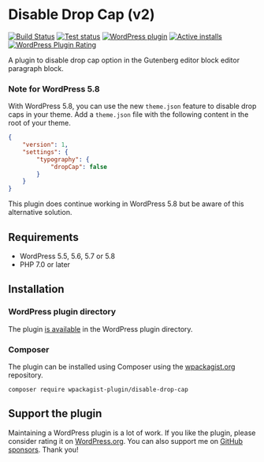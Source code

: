 # Disable Drop Cap (v2)

[![Build Status](https://img.shields.io/github/workflow/status/joppuyo/disable-drop-cap-v2/Build?logo=github)](https://github.com/joppuyo/disable-drop-cap-v2/actions)
[![Test status](https://img.shields.io/github/workflow/status/joppuyo/disable-drop-cap-v2/Test?label=tests&logo=github)](https://github.com/joppuyo/disable-drop-cap-v2/actions)
[![WordPress plugin](https://img.shields.io/wordpress/plugin/v/disable-drop-cap?logo=wordpress)](https://wordpress.org/plugins/disable-drop-cap/)
[![Active installs](https://img.shields.io/wordpress/plugin/installs/disable-drop-cap.svg?logo=wordpress)](https://wordpress.org/plugins/disable-drop-cap/advanced/)
[![WordPress Plugin Rating](https://img.shields.io/wordpress/plugin/stars/disable-drop-cap?logo=wordpress)](https://wordpress.org/plugins/disable-drop-cap/#reviews)

A plugin to disable drop cap option in the Gutenberg editor block editor paragraph block.

### Note for WordPress 5.8

With WordPress 5.8, you can use the new `theme.json` feature to disable drop caps in your theme. Add a `theme.json` file with the following content in the root of your theme.

```json
{
    "version": 1,
    "settings": {
        "typography": {
            "dropCap": false
        }
    }
}
```

This plugin does continue working in WordPress 5.8 but be aware of this alternative solution.

## Requirements

* WordPress 5.5, 5.6, 5.7 or 5.8
* PHP 7.0 or later

## Installation

### WordPress plugin directory

The plugin [is available](https://wordpress.org/plugins/disable-drop-cap/) in the WordPress plugin directory.

### Composer

The plugin can be installed using Composer using the [wpackagist.org](https://wpackagist.org/) repository.

```
composer require wpackagist-plugin/disable-drop-cap
```

## Support the plugin

Maintaining a WordPress plugin is a lot of work. If you like the plugin, please consider rating it on [WordPress.org](https://wordpress.org/support/plugin/disable-drop-cap/reviews/#new-post). You can also support me on [GitHub sponsors](https://github.com/sponsors/joppuyo). Thank you!
